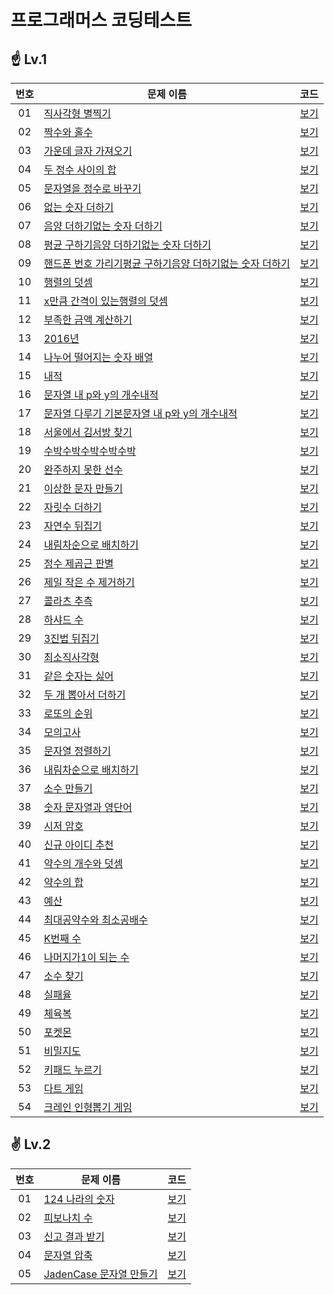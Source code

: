 # 프로그래머스 코딩테스트

## ☝ Lv.1

| 번호 | 문제 이름                                                                                                            | 코드                    |
| :--: | -------------------------------------------------------------------------------------------------------------------- | ----------------------- |
|  01  | [직사각형 별찍기](https://programmers.co.kr/learn/courses/30/lessons/12969)                                          | [보기](./Lv.1/12969.js) |
|  02  | [짝수와 홀수](https://programmers.co.kr/learn/courses/30/lessons/12937)                                              | [보기](./Lv.1/12937.js) |
|  03  | [가운데 글자 가져오기](https://programmers.co.kr/learn/courses/30/lessons/12903)                                     | [보기](./Lv.1/12903.js) |
|  04  | [두 정수 사이의 합](https://programmers.co.kr/learn/courses/30/lessons/12912)                                        | [보기](./Lv.1/12912.js) |
|  05  | [문자열을 정수로 바꾸기](https://programmers.co.kr/learn/courses/30/lessons/12925)                                   | [보기](./Lv.1/12925.js) |
|  06  | [없는 숫자 더하기](https://programmers.co.kr/learn/courses/30/lessons/86051)                                         | [보기](./Lv.1/86051.js) |
|  07  | [음양 더하기없는 숫자 더하기](https://programmers.co.kr/learn/courses/30/lessons/76501)                              | [보기](./Lv.1/76501.js) |
|  08  | [평균 구하기음양 더하기없는 숫자 더하기](https://programmers.co.kr/learn/courses/30/lessons/12944)                   | [보기](./Lv.1/12944.js) |
|  09  | [핸드폰 번호 가리기평균 구하기음양 더하기없는 숫자 더하기](https://programmers.co.kr/learn/courses/30/lessons/12948) | [보기](./Lv.1/12948.js) |
|  10  | [행렬의 덧셈](https://programmers.co.kr/learn/courses/30/lessons/12950)                                              | [보기](./Lv.1/12950.js) |
|  11  | [x만큼 간격이 있는행렬의 덧셈](https://programmers.co.kr/learn/courses/30/lessons/12954)                             | [보기](./Lv.1/12954.js) |
|  12  | [부족한 금액 계산하기](https://programmers.co.kr/learn/courses/30/lessons/82612)                                     | [보기](./Lv.1/82612.js) |
|  13  | [2016년](https://programmers.co.kr/learn/courses/30/lessons/12901)                                                   | [보기](./Lv.1/12901.js) |
|  14  | [나누어 떨어지는 숫자 배열](https://programmers.co.kr/learn/courses/30/lessons/12910)                                | [보기](./Lv.1/12910.js) |
|  15  | [내적](https://programmers.co.kr/learn/courses/30/lessons/70128)                                                     | [보기](./Lv.1/70128.js) |
|  16  | [문자열 내 p와 y의 개수내적](https://programmers.co.kr/learn/courses/30/lessons/70128)                               | [보기](./Lv.1/70128.js) |
|  17  | [문자열 다루기 기본문자열 내 p와 y의 개수내적](https://programmers.co.kr/learn/courses/30/lessons/70128)             | [보기](./Lv.1/70128.js) |
|  18  | [서울에서 김서방 찾기](https://programmers.co.kr/learn/courses/30/lessons/12919)                                     | [보기](./Lv.1/12919.js) |
|  19  | [수박수박수박수박수박](https://programmers.co.kr/learn/courses/30/lessons/12922)                                     | [보기](./Lv.1/12922.js) |
|  20  | [완주하지 못한 선수](https://programmers.co.kr/learn/courses/30/lessons/42576)                                       | [보기](./Lv.1/42576.js) |
|  21  | [이상한 문자 만들기](https://programmers.co.kr/learn/courses/30/lessons/12930)                                       | [보기](./Lv.1/12930.js) |
|  22  | [자릿수 더하기](https://programmers.co.kr/learn/courses/30/lessons/12931)                                            | [보기](./Lv.1/12931.js) |
|  23  | [자연수 뒤집기](https://programmers.co.kr/learn/courses/30/lessons/12932)                                            | [보기](./Lv.1/12932.js) |
|  24  | [내림차순으로 배치하기](https://programmers.co.kr/learn/courses/30/lessons/12933)                                    | [보기](./Lv.1/12933.js) |
|  25  | [정수 제곱근 판별](https://programmers.co.kr/learn/courses/30/lessons/12934)                                         | [보기](./Lv.1/12934.js) |
|  26  | [제일 작은 수 제거하기](https://programmers.co.kr/learn/courses/30/lessons/12935)                                    | [보기](./Lv.1/12935.js) |
|  27  | [콜라츠 추측](https://programmers.co.kr/learn/courses/30/lessons/12943)                                              | [보기](./Lv.1/12943.js) |
|  28  | [하샤드 수](https://programmers.co.kr/learn/courses/30/lessons/12947)                                                | [보기](./Lv.1/12947.js) |
|  29  | [3진법 뒤집기](https://programmers.co.kr/learn/courses/30/lessons/68935)                                             | [보기](./Lv.1/68935.js) |
|  30  | [최소직사각형](https://programmers.co.kr/learn/courses/30/lessons/86491)                                             | [보기](./Lv.1/86491.js) |
|  31  | [같은 숫자는 싫어](https://programmers.co.kr/learn/courses/30/lessons/12906)                                         | [보기](./Lv.1/12906.js) |
|  32  | [두 개 뽑아서 더하기](https://programmers.co.kr/learn/courses/30/lessons/68644)                                      | [보기](./Lv.1/68644.js) |
|  33  | [로또의 순위](https://programmers.co.kr/learn/courses/30/lessons/77484)                                              | [보기](./Lv.1/77484.js) |
|  34  | [모의고사](https://programmers.co.kr/learn/courses/30/lessons/42840)                                                 | [보기](./Lv.1/42840.js) |
|  35  | [문자열 정렬하기](https://programmers.co.kr/learn/courses/30/lessons/12915)                                          | [보기](./Lv.1/12915.js) |
|  36  | [내림차순으로 배치하기](https://programmers.co.kr/learn/courses/30/lessons/12917)                                    | [보기](./Lv.1/12917.js) |
|  37  | [소수 만들기](https://programmers.co.kr/learn/courses/30/lessons/12977)                                              | [보기](./Lv.1/12977.js) |
|  38  | [숫자 문자열과 영단어](https://programmers.co.kr/learn/courses/30/lessons/81301)                                     | [보기](./Lv.1/81301.js) |
|  39  | [시저 암호](https://programmers.co.kr/learn/courses/30/lessons/12926)                                                | [보기](./Lv.1/12926.js) |
|  40  | [신규 아이디 추천](https://programmers.co.kr/learn/courses/30/lessons/72410)                                         | [보기](./Lv.1/72410.js) |
|  41  | [약수의 개수와 덧셈](https://programmers.co.kr/learn/courses/30/lessons/77884)                                       | [보기](./Lv.1/77884.js) |
|  42  | [약수의 합](https://programmers.co.kr/learn/courses/30/lessons/12928)                                                | [보기](./Lv.1/12928.js) |
|  43  | [예산](https://programmers.co.kr/learn/courses/30/lessons/12982)                                                     | [보기](./Lv.1/12982.js) |
|  44  | [최대공약수와 최소공배수](https://programmers.co.kr/learn/courses/30/lessons/12940)                                  | [보기](./Lv.1/12940.js) |
|  45  | [K번째 수](https://programmers.co.kr/learn/courses/30/lessons/42748)                                                 | [보기](./Lv.1/42748.js) |
|  46  | [나머지가1이 되는 수](https://programmers.co.kr/learn/courses/30/lessons/87389)                                      | [보기](./Lv.1/87389.js) |
|  47  | [소수 찾기](https://programmers.co.kr/learn/courses/30/lessons/12921)                                                | [보기](./Lv.1/12921.js) |
|  48  | [실패율](https://programmers.co.kr/learn/courses/30/lessons/42889)                                                   | [보기](./Lv.1/42889.js) |
|  49  | [체육복](https://programmers.co.kr/learn/courses/30/lessons/42862)                                                   | [보기](./Lv.1/42862.js) |
|  50  | [포켓몬](https://programmers.co.kr/learn/courses/30/lessons/1845)                                                    | [보기](./Lv.1/1845.js)  |
|  51  | [비밀지도](https://programmers.co.kr/learn/courses/30/lessons/17681)                                                 | [보기](./Lv.1/17681.js) |
|  52  | [키패드 누르기](https://programmers.co.kr/learn/courses/30/lessons/67256)                                            | [보기](./Lv.1/67256.js) |
|  53  | [다트 게임](https://programmers.co.kr/learn/courses/30/lessons/17682)                                                | [보기](./Lv.1/17682.js) |
|  54  | [크레인 인형뽑기 게임](https://programmers.co.kr/learn/courses/30/lessons/64061)                                     | [보기](./Lv.1/64061.js) |

## ✌ Lv.2

| 번호 | 문제 이름                                                                           | 코드                    |
| :--: | ----------------------------------------------------------------------------------- | ----------------------- |
|  01  | [124 나라의 숫자](https://programmers.co.kr/learn/courses/30/lessons/12899)         | [보기](./Lv.2/12899.js) |
|  02  | [피보나치 수](https://programmers.co.kr/learn/courses/30/lessons/12945)             | [보기](./Lv.2/12945.js) |
|  03  | [신고 결과 받기](https://programmers.co.kr/learn/courses/30/lessons/92334)          | [보기](./Lv.2/92334.js) |
|  04  | [문자열 압축](https://programmers.co.kr/learn/courses/30/lessons/60057)             | [보기](./Lv.2/60057.js) |
|  05  | [JadenCase 문자열 만들기](https://programmers.co.kr/learn/courses/30/lessons/12951) | [보기](./Lv.2/12951.js) |
